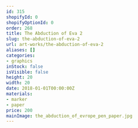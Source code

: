 ```yaml
---
id: 315
shopifyId: 0
shopifyOptionId: 0
order: 268
title: The Abduction of Eva 2
slug: the-abduction-of-eva-2
url: art-works/the-abduction-of-eva-2
aliases: []
categories:
- graphics
inStock: false
isVisible: false
height: 20
width: 20
date: 2018-01-01T00:00:00Z
materials:
- marker
- paper
price: 200
mainImage: the_abduction_of_evrope_pen_paper.jpg
---
```

